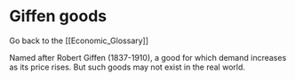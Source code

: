 # Giffen goods

Go back to the [[Economic_Glossary]]


Named after Robert Giffen (1837-1910), a good for which demand increases as its price rises. But such goods may not exist in the real world.

